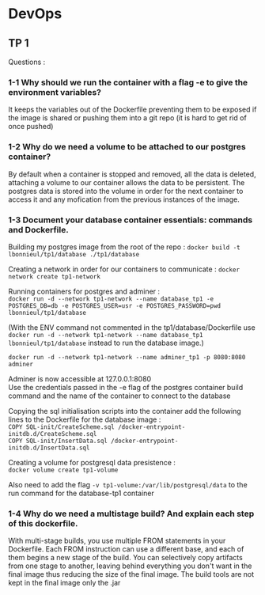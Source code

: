 # DevOps
## TP 1

Questions :  
### 1-1 Why should we run the container with a flag -e to give the environment variables?  
It keeps the variables out of the Dockerfile preventing them to be exposed if the image is shared or pushing them into a git repo (it is hard to get rid of once pushed)

### 1-2 Why do we need a volume to be attached to our postgres container?  

By default when a container is stopped and removed, all the data is deleted, attaching a volume to our container allows the data to be persistent. The postgres data is stored into the volume in order for the next container to access it and any mofication from the previous instances of the image.

### 1-3 Document your database container essentials: commands and Dockerfile.  
Building my postgres image from the root of the repo : 
`docker build -t lbonnieul/tp1/database ./tp1/database`

Creating a network in order for our containers to communicate : `docker network create tp1-network`  

Running containers for postgres and adminer :  
`docker run -d --network tp1-network --name database_tp1 -e POSTGRES_DB=db -e POSTGRES_USER=usr -e POSTGRES_PASSWORD=pwd lbonnieul/tp1/database`  

(With the ENV command not commented in the tp1/database/Dockerfile use `docker run -d --network tp1-network --name database_tp1 lbonnieul/tp1/database` instead to run the database image.)

`docker run -d --network tp1-network --name adminer_tp1 -p 8080:8080 adminer`

Adminer is now accessible at 127.0.0.1:8080  
Use the credentials passed in the -e flag of the postgres container build command and the name of the container to connect to the database

Copying the sql initialisation scripts into the container add the following lines to the Dockerfile for the database image :  
`COPY SQL-init/CreateScheme.sql /docker-entrypoint-initdb.d/CreateScheme.sql`  
`COPY SQL-init/InsertData.sql /docker-entrypoint-initdb.d/InsertData.sql`

Creating a volume for postgresql data presistence :  
`docker volume create tp1-volume`

Also need to add the flag `-v tp1-volume:/var/lib/postgresql/data` to the run command for the database-tp1 container

### 1-4 Why do we need a multistage build? And explain each step of this dockerfile.  
With multi-stage builds, you use multiple FROM statements in your Dockerfile. Each FROM instruction can use a different base, and each of them begins a new stage of the build. You can selectively copy artifacts from one stage to another, leaving behind everything you don't want in the final image thus reducing the size of the final image. The build tools are not kept in the final image only the .jar 